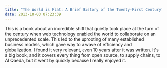 ```yaml
---
title: "The World is Flat: A Brief History of the Twenty-First Century"
date: 2013-10-03 07:23:39
---
```


<p class="p1">
  This is a book about an incredible shift that quietly took place at the turn of the century when web technology enabled the world to collaborate on an unprecedented scale. This led to the uprooting of many established business models, which gave way to a wave of efficiency and globalization. I found it very relevant, even 10 years after it was written. It's a big book, and it covers every thing from open source, to supply chains, to Al Qaeda, but it went by quickly because I really enjoyed it.
</p>
